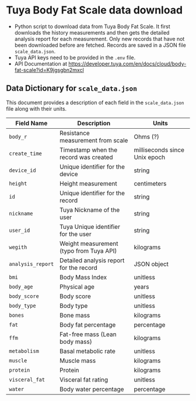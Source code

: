 # Tuya Body Fat Scale data download

- Python script to download data from Tuya Body Fat Scale. It first downloads the history measurements and then gets the detailed analysis report for each measurement. Only new records that have not been downloaded before are fetched. Records are saved in a JSON file `scale_data.json`.
- Tuya API keys need to be provided in the `.env` file.
- API Documentation at https://developer.tuya.com/en/docs/cloud/body-fat-scale?id=K9jgsgbn2mxcl

## Data Dictionary for `scale_data.json`

This document provides a description of each field in the `scale_data.json` file along with their units.

| Field Name         | Description                                      | Units          |
|--------------------|--------------------------------------------------|----------------|
| `body_r`           | Resistance measurement from scale                | Ohms (?)       |
| `create_time`      | Timestamp when the record was created            | milliseconds since Unix epoch |
| `device_id`        | Unique identifier for the device                 | string         |
| `height`           | Height measurement                               | centimeters    |
| `id`               | Unique identifier for the record                 | string         |
| `nickname`         | Tuya Nickname of the user                        | string         |
| `user_id`          | Tuya Unique identifier for the user              | string         |
| `wegith`           | Weight measurement (typo from Tuya API)          | kilograms      |
| `analysis_report`  | Detailed analysis report for the record          | JSON object    |
| `bmi`              | Body Mass Index                                  | unitless       |
| `body_age`         | Physical age                                         | years          |
| `body_score`       | Body score                                       | unitless       |
| `body_type`        | Body type                                        | unitless       |
| `bones`            | Bone mass                                        | kilograms      |
| `fat`              | Body fat percentage                              | percentage     |
| `ffm`              | Fat-free mass (Lean body mass)                                    | kilograms      |
| `metabolism`       | Basal metabolic rate                                       | unitless       |
| `muscle`           | Muscle mass                                      | kilograms      |
| `protein`          | Protein                                          | kilograms      |
| `visceral_fat`     | Visceral fat rating                               | unitless       |
| `water`            | Body water percentage                            | percentage     |